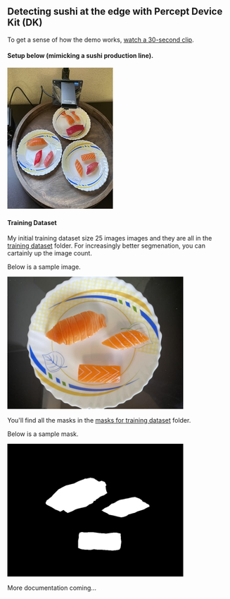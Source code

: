 ## Detecting sushi at the edge with Percept Device Kit (DK)

To get a sense of how the demo works, [watch a 30-second clip](https://www.youtube.com/watch?v=2mIZ-Qxhjr8).

#### Setup below (mimicking a sushi production line). 
![setup](/assets/IMG_1090-cropped.JPG)

#### Training Dataset
My initial training dataset size 25 images images and they are all in the  [training dataset](/resized_images/) folder.
For increasingly better segmenation, you can cartainly up the image count. 

Below is a sample image.

<img src="/resized_images/IMG_1052-size_818_616.jpg" alt="sample image" width="400"/>

You'll find all the masks in the [masks for training dataset](/resized_masks/) folder.

Below is a sample mask.

<img src="/resized_masks/IMG_1052-size_818_616.png" alt="sample mask" width="400"/>


More documentation coming...
